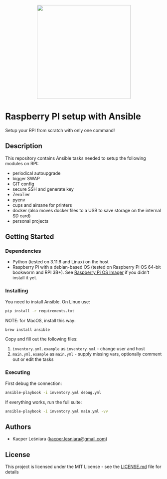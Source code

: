 <p align="center">
  <img width="300" src="./assets/ansible-pi-logo.png">
</p>

# Raspberry PI setup with Ansible

Setup your RPI from scratch with only one command!

## Description

This repository contains Ansible tasks needed to setup the following modules on RPI:

* periodical autoupgrade
* bigger SWAP
* GIT config
* secure SSH and generate key
* ZeroTier
* pyenv
* cups and airsane for printers
* docker (also moves docker files to a USB to save storage on the internal SD card)
* personal projects

## Getting Started

### Dependencies

* Python (tested on 3.11.6 and Linux) on the host
* Raspberry Pi with a debian-based OS (tested on Raspberry Pi OS 64-bit bookworm and RPI 3B+). See [Raspberry Pi OS Imager](https://www.raspberrypi.com/software/) if you didn't install it yet.

### Installing

You need to install Ansible. On Linux use:

```sh
pip install -r requirements.txt
```

NOTE: for MacOS, install this way:
```sh
brew install ansible
```

Copy and fill out the following files:

1. `inventory.yml.example` as `inventory.yml` - change user and host
2. `main.yml.example` as `main.yml` - supply missing vars, optionally comment out or edit the tasks

### Executing

First debug the connection:

```sh
ansible-playbook -i inventory.yml debug.yml
```

If everything works, run the full suite:

```sh
ansible-playbook -i inventory.yml main.yml -vv
```

## Authors

* Kacper Leśniara ([kacper.lesniara@gmail.com](mailto:kacper.lesniara@gmail.com))

## License

This project is licensed under the MIT License - see the [LICENSE.md](./LICENSE.md) file for details
